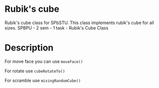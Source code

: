 # Rubik's cube
Rubik's cube class for SPbSTU. This class implements rubik's cube for all sizes.
SPBPU - 2 sem - 1 task - Rubik's Cube Class
# Description
For move face you can use ```moveFace()```

For rotate use ```cubeRotateTo()```

For scramble use ```mixingRandomCube()```
